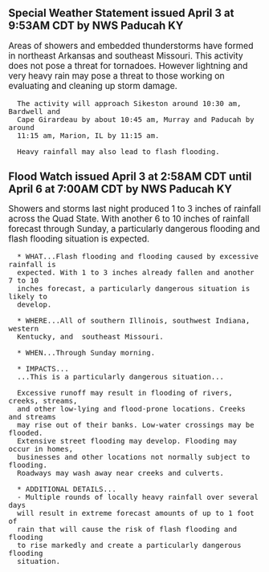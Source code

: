 <p>
   <h2>Special Weather Statement issued April 3 at 9:53AM CDT by NWS Paducah KY</h2>
   <div style="font-size:120%">Areas of showers and embedded thunderstorms have formed in
      northeast Arkansas and southeast Missouri. This activity does not
      pose a threat for tornadoes. However lightning and very heavy rain
      may pose a threat to those working on evaluating and cleaning up
      storm damage.
      
      The activity will approach Sikeston around 10:30 am, Bardwell and
      Cape Girardeau by about 10:45 am, Murray and Paducah by around
      11:15 am, Marion, IL by 11:15 am.
      
      Heavy rainfall may also lead to flash flooding.
   </div>
</p>
<p>
   <h2>Flood Watch issued April 3 at 2:58AM CDT until April 6 at 7:00AM CDT by NWS Paducah KY</h2>
   <div style="font-size:120%">Showers and storms last night produced 1 to 3 inches of rainfall
      across the Quad State. With another 6 to 10 inches of rainfall
      forecast through Sunday, a particularly dangerous flooding and flash
      flooding situation is expected.
      
      * WHAT...Flash flooding and flooding caused by excessive rainfall is
      expected. With 1 to 3 inches already fallen and another 7 to 10
      inches forecast, a particularly dangerous situation is likely to
      develop.
      
      * WHERE...All of southern Illinois, southwest Indiana, western
      Kentucky, and  southeast Missouri.
      
      * WHEN...Through Sunday morning.
      
      * IMPACTS...
      ...This is a particularly dangerous situation...
      
      Excessive runoff may result in flooding of rivers, creeks, streams,
      and other low-lying and flood-prone locations. Creeks and streams
      may rise out of their banks. Low-water crossings may be flooded.
      Extensive street flooding may develop. Flooding may occur in homes,
      businesses and other locations not normally subject to flooding.
      Roadways may wash away near creeks and culverts.
      
      * ADDITIONAL DETAILS...
      - Multiple rounds of locally heavy rainfall over several days
      will result in extreme forecast amounts of up to 1 foot of
      rain that will cause the risk of flash flooding and flooding
      to rise markedly and create a particularly dangerous flooding
      situation.
   </div>
</p>
